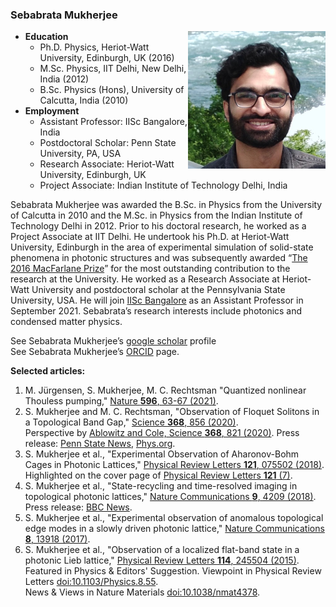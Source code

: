 ### Sebabrata Mukherjee
 
<img align="right" src="images/me.jpeg" width="220"/>

- **Education**  
  - Ph.D. Physics, Heriot-Watt University, Edinburgh, UK (2016) 
  - M.Sc. Physics, IIT Delhi, New Delhi, India (2012) 
  - B.Sc. Physics (Hons), University of Calcutta, India (2010) </br>
- **Employment** 
  - Assistant Professor: IISc Bangalore, India
  - Postdoctoral Scholar: Penn State University, PA, USA
  - Research Associate: Heriot-Watt University, Edinburgh, UK
  - Project Associate: Indian Institute of Technology Delhi, India


Sebabrata Mukherjee was awarded the B.Sc. in Physics from the University of Calcutta in 2010 and the M.Sc. in Physics from the Indian Institute of Technology Delhi in 2012. Prior to his doctoral research, he worked as a Project Associate at IIT Delhi. He undertook his Ph.D. at Heriot-Watt University, Edinburgh in the area of experimental simulation of solid-state phenomena in photonic structures and was subsequently awarded “[The 2016 MacFarlane Prize](https://www.hw.ac.uk/uk/students/doc/macfarlane-fund-poster.pdf)” for the most outstanding contribution to the research at the University. He worked as a Research Associate at Heriot-Watt University and postdoctoral scholar at the Pennsylvania State University, USA. He will join [IISc Bangalore](http://www.physics.iisc.ernet.in/people-faculty.php) as an Assistant Professor in September 2021. Sebabrata’s research interests include photonics and condensed matter physics. <br />

See Sebabrata Mukherjee’s [google scholar](https://scholar.google.co.uk/citations?hl=en&user=M29JjtAAAAAJ) profile <br />
See Sebabrata Mukherjee’s [ORCID](https://orcid.org/0000-0003-1942-2521) page. <br />

**Selected articles:**
1. M. Jürgensen, S. Mukherjee, M. C. Rechtsman "Quantized nonlinear Thouless pumping," [Nature **596**, 63-67 (2021)](https://doi.org/10.1038/s41586-021-03688-9).
2. S. Mukherjee and M. C. Rechtsman, "Observation of Floquet Solitons in a Topological Band Gap," [Science **368**, 856 (2020)](https://doi.org/10.1126/science.aba8725). <br /> Perspective by [Ablowitz and Cole, Science **368**, 821 (2020)](https://science.sciencemag.org/content/368/6493/821). Press release: [Penn State News](https://news.psu.edu/story/621552/2020/05/28/research/geometry-intricately-fabricated-glass-makes-light-trap-itself), [Phys.org](https://phys.org/news/2020-06-geometry-intricately-fabricated-glass.html).
3. S. Mukherjee et al., "Experimental Observation of Aharonov-Bohm Cages in Photonic Lattices," [Physical Review Letters **121**, 075502 (2018)](https://doi.org/10.1103/PhysRevLett.121.075502). Highlighted on the cover page of [Physical Review Letters **121** (7)](https://journals.aps.org/prl/issues/121/7).
4. S. Mukherjee et al., "State-recycling and time-resolved imaging in topological photonic lattices," [Nature Communications **9**, 4209 (2018)](https://doi.org/10.1038/s41467-018-06723-y). Press release: [BBC News](https://www.bbc.com/news/uk-scotland-46070122?SThisFB&fbclid=IwAR3Ln2qR31mAFf4uhu81kmCbJ13mMbOYWxq6Sm19EIHwQQM-ISZu1ALAscA).
5. S. Mukherjee et al., "Experimental observation of anomalous topological edge modes in a slowly driven photonic lattice," [Nature Communications **8**, 13918 (2017)](https://doi.org/10.1038/ncomms13918).
6. S. Mukherjee et al., "Observation of a localized flat-band state in a photonic Lieb lattice," [Physical Review Letters **114**, 245504 (2015)](https://doi.org/10.1103/PhysRevLett.114.245504). Featured in Physics & Editors' Suggestion. Viewpoint in Physical Review Letters [doi:10.1103/Physics.8.55](https://physics.aps.org/articles/v8/55). <br /> News & Views in Nature Materials [doi:10.1038/nmat4378](https://doi.org/10.1038/nmat4378).
